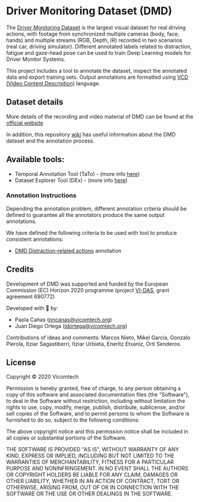 # Driver Monitoring Dataset (DMD)
The [Driver Monitoring Dataset](http://dmd.vicomtech.org/) is the largest visual dataset for real driving actions, with footage from synchronized multiple cameras (body, face, hands) and multiple streams (RGB, Depth, IR) recorded in two scenarios (real car, driving simulator). Different annotated labels related to distraction, fatigue and gaze-head pose can be used to train Deep Learning models for Driver Monitor Systems.

This project includes a tool to annotate the dataset, inspect the annotated data and export training sets. Output annotations are formatted using [VCD (Video Content Description)](https://vcd.vicomtech.org/) language.

## Dataset details
More details of the recording and video material of DMD can be found at the [official website](http://dmd.vicomtech.org/)

In addition, this repository [wiki](https://github.com/Vicomtech/DMD-Driver-Monitoring-Dataset/wiki) has useful information about the DMD dataset and the annotation process.

## Available tools:
- Temporal Annotation Tool (TaTo) - (more info [here](annotation-tool/README.md)) 
- Dataset Explorer Tool (DEx) - (more info [here](exploreMaterial-tool/README.md))
### Annotation Instructions
Depending the annotation problem, different annotation criteria should be defined to guarantee all the annotators produce the same output annotations.  

We have defined the following criteria to be used with tool to produce consistent annotations:

- [DMD Distraction-related actions](https://github.com/Vicomtech/DMD-Driver-Monitoring-Dataset/wiki/DMD-distraction-related-action-annotation-criteria) annotation


## Credits
Development of DMD was supported and funded by the European Commission (EC) Horizon 2020 programme (project [VI-DAS](http://www.vi-das.eu/), grant agreement 690772) 

Developed with :blue_heart: by:

* Paola Cañas (pncanas@vicomtech.org)
* Juan Diego Ortega (jdortega@vicomtech.org)

Contributions of ideas and comments: Marcos Nieto, Mikel Garcia, Gonzalo Pierola, Itziar Sagastiberri, Itziar Urbieta, Eneritz Etxaniz, Orti Senderos. 

## License 
Copyright :copyright: 2020 Vicomtech

Permission is hereby granted, free of charge, to any person obtaining a copy of this software and associated documentation files (the "Software"), to deal in the Software without restriction, including without limitation the rights to use, copy, modify, merge, publish, distribute, sublicense, and/or sell copies of the Software, and to permit persons to whom the Software is furnished to do so, subject to the following conditions:

The above copyright notice and this permission notice shall be included in all copies or substantial portions of the Software.

THE SOFTWARE IS PROVIDED "AS IS", WITHOUT WARRANTY OF ANY KIND, EXPRESS OR IMPLIED, INCLUDING BUT NOT LIMITED TO THE WARRANTIES OF MERCHANTABILITY, FITNESS FOR A PARTICULAR PURPOSE AND NONINFRINGEMENT. IN NO EVENT SHALL THE AUTHORS OR COPYRIGHT HOLDERS BE LIABLE FOR ANY CLAIM, DAMAGES OR OTHER LIABILITY, WHETHER IN AN ACTION OF CONTRACT, TORT OR OTHERWISE, ARISING FROM, OUT OF OR IN CONNECTION WITH THE SOFTWARE OR THE USE OR OTHER DEALINGS IN THE SOFTWARE.
